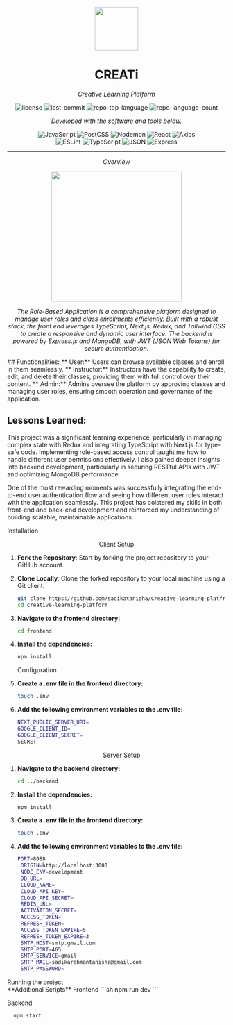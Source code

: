 <p align="center">
  <img src="https://cdn-icons-png.flaticon.com/512/6295/6295417.png" width="100" />
</p>
<p align="center">
    <h1 align="center">CREATi</h1>
</p>
<p align="center">
    <em>Creative Learning Platform</em>
</p>
<p align="center">
	<img src="https://img.shields.io/github/license/sadikatanisha/Creative-learning-platfrom?style=flat&color=0080ff" alt="license">
	<img src="https://img.shields.io/github/last-commit/sadikatanisha/Creative-learning-platfrom?style=flat&logo=git&logoColor=white&color=0080ff" alt="last-commit">
	<img src="https://img.shields.io/github/languages/top/sadikatanisha/Creative-learning-platfrom?style=flat&color=0080ff" alt="repo-top-language">
	<img src="https://img.shields.io/github/languages/count/sadikatanisha/Creative-learning-platfrom?style=flat&color=0080ff" alt="repo-language-count">
<p>
<p align="center">
		<em>Developed with the software and tools below.</em>
</p>
<p align="center">
	<img src="https://img.shields.io/badge/JavaScript-F7DF1E.svg?style=flat&logo=JavaScript&logoColor=black" alt="JavaScript">
	<img src="https://img.shields.io/badge/PostCSS-DD3A0A.svg?style=flat&logo=PostCSS&logoColor=white" alt="PostCSS">
	<img src="https://img.shields.io/badge/Nodemon-76D04B.svg?style=flat&logo=Nodemon&logoColor=white" alt="Nodemon">
	<img src="https://img.shields.io/badge/React-61DAFB.svg?style=flat&logo=React&logoColor=black" alt="React">
	<img src="https://img.shields.io/badge/Axios-5A29E4.svg?style=flat&logo=Axios&logoColor=white" alt="Axios">
	<br>
	<img src="https://img.shields.io/badge/ESLint-4B32C3.svg?style=flat&logo=ESLint&logoColor=white" alt="ESLint">
	<img src="https://img.shields.io/badge/TypeScript-3178C6.svg?style=flat&logo=TypeScript&logoColor=white" alt="TypeScript">
	<img src="https://img.shields.io/badge/JSON-000000.svg?style=flat&logo=JSON&logoColor=white" alt="JSON">
	<img src="https://img.shields.io/badge/Express-000000.svg?style=flat&logo=Express&logoColor=white" alt="Express">
</p>
<hr>
<p align="center">
    <em>Overview</em>
</p>
<p align="center">
<!--   <img src="https://capsule-render.vercel.app/api?text=Hello!✨&animation=fadeIn&type=waving&color=gradient&height=100"/> -->
  <img align='center' src='Creati-home-page.gif' width='300"'>
</p>
<p align="center">
	<em>The Role-Based Application is a comprehensive platform designed to manage user roles and class enrollments efficiently. Built with a robust stack, the front end leverages TypeScript, Next.js, Redux, and Tailwind CSS to create a responsive and dynamic user interface. The backend is powered by Express.js and MongoDB, with JWT (JSON Web Tokens) for secure authentication.
</em>
	</p>
## Functionalities:
 ** User:** Users can browse available classes and enroll in them seamlessly.
 ** Instructor:** Instructors have the capability to create, edit, and delete their classes, providing them with full control over their content.
 ** Admin:** Admins oversee the platform by approving classes and managing user roles, ensuring smooth operation and governance of the application.

## Lessons Learned:
This project was a significant learning experience, particularly in managing complex state with Redux and integrating TypeScript with Next.js for type-safe code. Implementing role-based access control taught me how to handle different user permissions effectively. I also gained deeper insights into backend development, particularly in securing RESTful APIs with JWT and optimizing MongoDB performance.

One of the most rewarding moments was successfully integrating the end-to-end user authentication flow and seeing how different user roles interact with the application seamlessly. This project has bolstered my skills in both front-end and back-end development and reinforced my understanding of building scalable, maintainable applications.


   <summary> Installation </summary>
   <p align="center">
    Client Setup
</p>

1. **Fork the Repository**: Start by forking the project repository to your GitHub account.
2. **Clone Locally**: Clone the forked repository to your local machine using a Git client.
   ```sh
   git clone https://github.com/sadikatanisha/Creative-learning-platfrom
   cd creative-learning-platform
   ```
3. **Navigate to the frontend directory:**
   ```sh
   cd frontend
   ```
4. **Install the dependencies:**
   ```sh
   npm install
   ```
   <summary>Configuration</summary>
4. **Create a .env file in the frontend directory:**
    ```sh
   touch .env
   ```

5. **Add the following environment variables to the .env file:** 
   ```sh
   NEXT_PUBLIC_SERVER_URI=
   GOOGLE_CLIENT_ID=
   GOOGLE_CLIENT_SECRET=
   SECRET
   ```

   <p align="center">
    Server Setup
</p>


1. **Navigate to the backend directory:**
   ```sh
   cd ../backend
   ```
4. **Install the dependencies:**
   ```sh
   npm install
   ```
4. **Create a .env file in the frontend directory:**
    ```sh
   touch .env
   ```

5. **Add the following environment variables to the .env file:** 
   ```sh
   PORT=8088
	ORIGIN=http://localhost:3000
	NODE_ENV=development
	DB_URL=
	CLOUD_NAME=
	CLOUD_API_KEY=
	CLOUD_API_SECRET=
	REDIS_URL=
	ACTIVATION_SECRET=
	ACCESS_TOKEN=
	REFRESH_TOKEN=
	ACCESS_TOKEN_EXPIRE=5
	REFRESH_TOKEN_EXPIRE=3
	SMTP_HOST=smtp.gmail.com
	SMTP_PORT=465
	SMTP_SERVICE=gmail
	SMTP_MAIL=sadikarahmantanisha@gmail.com
	SMTP_PASSWORD=
   ```
 <summary>Running the project</summary>
 **Additional Scripts**
Frontend
 ```sh
   npm run dev
   ```

Backend

 ```sh
   npm start
   ```

